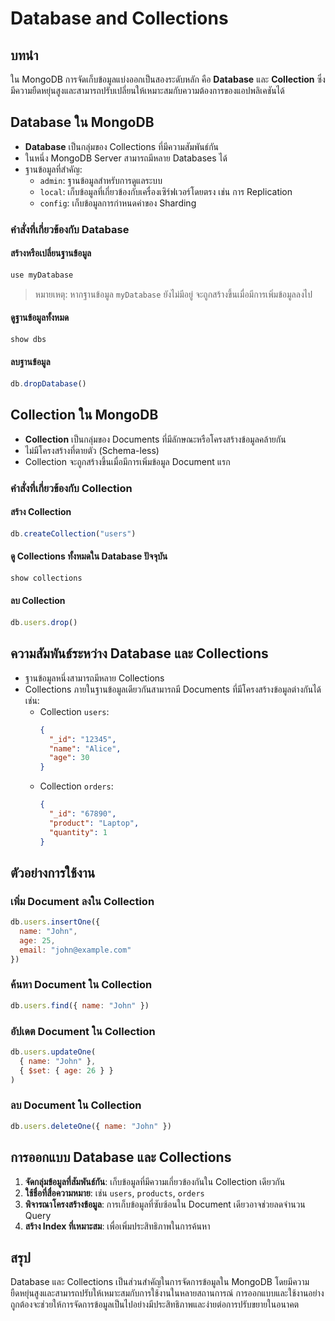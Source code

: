 # Database and Collections

## บทนำ
ใน MongoDB การจัดเก็บข้อมูลแบ่งออกเป็นสองระดับหลัก คือ **Database** และ **Collection** ซึ่งมีความยืดหยุ่นสูงและสามารถปรับเปลี่ยนให้เหมาะสมกับความต้องการของแอปพลิเคชันได้

## Database ใน MongoDB
- **Database** เป็นกลุ่มของ Collections ที่มีความสัมพันธ์กัน
- ในหนึ่ง MongoDB Server สามารถมีหลาย Databases ได้
- ฐานข้อมูลที่สำคัญ:
  - `admin`: ฐานข้อมูลสำหรับการดูแลระบบ
  - `local`: เก็บข้อมูลที่เกี่ยวข้องกับเครื่องเซิร์ฟเวอร์โดยตรง เช่น การ Replication
  - `config`: เก็บข้อมูลการกำหนดค่าของ Sharding

### คำสั่งที่เกี่ยวข้องกับ Database

#### สร้างหรือเปลี่ยนฐานข้อมูล
```javascript
use myDatabase
```
> หมายเหตุ: หากฐานข้อมูล `myDatabase` ยังไม่มีอยู่ จะถูกสร้างขึ้นเมื่อมีการเพิ่มข้อมูลลงไป

#### ดูฐานข้อมูลทั้งหมด
```javascript
show dbs
```

#### ลบฐานข้อมูล
```javascript
db.dropDatabase()
```

## Collection ใน MongoDB
- **Collection** เป็นกลุ่มของ Documents ที่มีลักษณะหรือโครงสร้างข้อมูลคล้ายกัน
- ไม่มีโครงสร้างที่ตายตัว (Schema-less)
- Collection จะถูกสร้างขึ้นเมื่อมีการเพิ่มข้อมูล Document แรก

### คำสั่งที่เกี่ยวข้องกับ Collection

#### สร้าง Collection
```javascript
db.createCollection("users")
```

#### ดู Collections ทั้งหมดใน Database ปัจจุบัน
```javascript
show collections
```

#### ลบ Collection
```javascript
db.users.drop()
```

## ความสัมพันธ์ระหว่าง Database และ Collections
- ฐานข้อมูลหนึ่งสามารถมีหลาย Collections
- Collections ภายในฐานข้อมูลเดียวกันสามารถมี Documents ที่มีโครงสร้างข้อมูลต่างกันได้ เช่น:
  - Collection `users`:
    ```json
    {
      "_id": "12345",
      "name": "Alice",
      "age": 30
    }
    ```
  - Collection `orders`:
    ```json
    {
      "_id": "67890",
      "product": "Laptop",
      "quantity": 1
    }
    ```

## ตัวอย่างการใช้งาน

### เพิ่ม Document ลงใน Collection
```javascript
db.users.insertOne({
  name: "John",
  age: 25,
  email: "john@example.com"
})
```

### ค้นหา Document ใน Collection
```javascript
db.users.find({ name: "John" })
```

### อัปเดต Document ใน Collection
```javascript
db.users.updateOne(
  { name: "John" },
  { $set: { age: 26 } }
)
```

### ลบ Document ใน Collection
```javascript
db.users.deleteOne({ name: "John" })
```

## การออกแบบ Database และ Collections
1. **จัดกลุ่มข้อมูลที่สัมพันธ์กัน**: เก็บข้อมูลที่มีความเกี่ยวข้องกันใน Collection เดียวกัน
2. **ใช้ชื่อที่สื่อความหมาย**: เช่น `users`, `products`, `orders`
3. **พิจารณาโครงสร้างข้อมูล**: การเก็บข้อมูลที่ซับซ้อนใน Document เดียวอาจช่วยลดจำนวน Query
4. **สร้าง Index ที่เหมาะสม**: เพื่อเพิ่มประสิทธิภาพในการค้นหา

## สรุป
Database และ Collections เป็นส่วนสำคัญในการจัดการข้อมูลใน MongoDB โดยมีความยืดหยุ่นสูงและสามารถปรับให้เหมาะสมกับการใช้งานในหลายสถานการณ์ การออกแบบและใช้งานอย่างถูกต้องจะช่วยให้การจัดการข้อมูลเป็นไปอย่างมีประสิทธิภาพและง่ายต่อการปรับขยายในอนาคต
